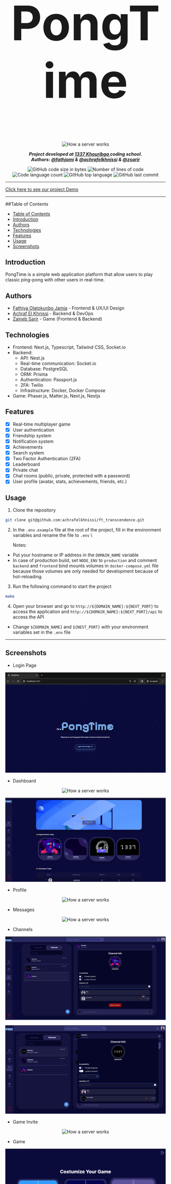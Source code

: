 <h1 align="center" style="font-size: 150px">PongTime</h1>

<p align="center">
<img src="./assets/pong-time.png" alt="How a server works" width="1000"/>
</p>

<p align="center">
	<b><i>Project developed at <a href="https://www.1337.ma/">1337 Khouribga </a> coding school.</i></b><br>
    <b><i>Authors: <a href="https://github.com/fathjami">@fathjami</a> & <a href="https://twitter.com/ashrafelkhnissi">@achrafelkhnissi</a> & <a href="https://github.com/zsarir23">@zsarir</a></i></b>
<!--
 <b><i>Grade: 125/100</i></b>
-->
</p>

<p align="center">
	<img alt="GitHub code size in bytes" src="https://img.shields.io/github/languages/code-size/achrafelkhnissi/ft_transcendence?color=blueviolet" />
	<img alt="Number of lines of code" src="https://img.shields.io/tokei/lines/github/achrafelkhnissi/ft_transcendence?color=blueviolet" />
	<img alt="Code language count" src="https://img.shields.io/github/languages/count/achrafelkhnissi/ft_transcendence?color=blue" />
	<img alt="GitHub top language" src="https://img.shields.io/github/languages/top/achrafelkhnissi/ft_transcendence?color=blue" />
	<img alt="GitHub last commit" src="https://img.shields.io/github/last-commit/achrafelkhnissi/ft_transcendence?color=brightgreen" />
</p>

---
[Click here to see our project Demo](https://drive.google.com/file/d/1AbcpofX8ZU-jlrj5cwGc1SHHt6Tpochw/view?usp=sharing)

---
##Table of Contents

- [Table of Contents](#table-of-contents)
- [Introduction](#introduction)
- [Authors](#authors)
- [Technologies](#technologies)
- [Features](#features)
- [Usage](#usage)
- [Screenshots](#screenshots)

## Introduction

PongTime is a simple web application platform that allow users to play classic ping-pong with other users in real-time.

## Authors

- [Fathiya Olatokunbo Jamia](https://github.com/fathjami) - Frontend & UX/UI Design
- [Achraf El Khnissi](https://twitter.com/ashrafelkhnissi) - Backend & DevOps
- [Zaineb Sarir](https://github.com/zsarir23) - Game (Frontend & Backend)

## Technologies

- Frontend: Next.js, Typescript, Tailwind CSS, Socket.io
- Backend:
  - API: Nest.js
  - Real-time communication: Socket.io
  - Database: PostgreSQL
  - ORM: Prisma
  - Authentication: Passport.js
  - 2FA: Twilio
  - Infrastructure: Docker, Docker Compose
- Game: Phaser.js, Matter.js, Next.js, Nestjs

## Features

- [x] Real-time multiplayer game
- [x] User authentication
- [x] Friendship system
- [x] Notification system
- [x] Achievements
- [x] Search system
- [x] Two Factor Authentication (2FA)
- [x] Leaderboard
- [x] Private chat
- [x] Chat rooms (public, private, protected with a password)
- [x] User profile (avatar, stats, achievements, friends, etc.)

## Usage

1. Clone the repository

```sh
git clone git@github.com:achrafelkhnissi/ft_transcendence.git
```

2. In the `.env.example` file at the root of the project, fill in the environment variables and rename the file to `.env` \

   Notes:

- Put your hostname or IP address in the `DOMAIN_NAME` variable
- In case of production build, set `NODE_ENV` to `production` and comment `backend` and `frontend` bind mounts volumes in `docker-compose.yml` file because those volumes are only needed for development because of hot-reloading.

3. Run the following command to start the project

```sh
make
```

4. Open your browser and go to `http://${DOMAIN_NAME}:${NEXT_PORT}` to access the application and `http://${DOMAIN_NAME}:${NEXT_PORT}/api` to access the API

- Change `${DOMAIN_NAME}` and `${NEST_PORT}` with your environment variables set in the `.env` file

---

## Screenshots

- Login Page
<p align="center">
<img src="./assets/login.png" alt="How a server works" width="1000"/>
</p>

- Dashboard
<p align="center">
<img src="./assets/dashboard.png" alt="How a server works" width="1000"/>
</p>

<p align="center">
<img src="./assets/channels.png" alt="How a server works" width="1000"/>
</p>

- Profile
<p align="center">
<img src="./assets/profile.png" alt="How a server works" width="1000"/>
</p>

- Messages
<p align="center">
<img src="./assets/messages.png" alt="How a server works" width="1000"/>
</p>

- Channels
<p align="center">
<img src="./assets/channelInfo.png" alt="How a server works" width="1000"/>
</p>

<p align="center">
<img src="./assets/lockChannel.png" alt="How a server works" width="1000"/>
</p>

- Game Invite
<p align="center">
<img src="./assets/game-invite.png" alt="How a server works" width="1000"/>
</p>

- Game
<p align="center">
<img src="./assets/costumize.png" alt="How a server works" width="1000"/>
</p>

<p align="center">
<img src="./assets/match.png" alt="How a server works" width="1000"/>
</p>

- Game win
<p align="center">
<img src="./assets/match-win.png" alt="How a server works" width="1000"/>
</p>

- Settings
<p align="center">
<img src="./assets/settings.png" alt="How a server works" width="1000"/>
</p>
